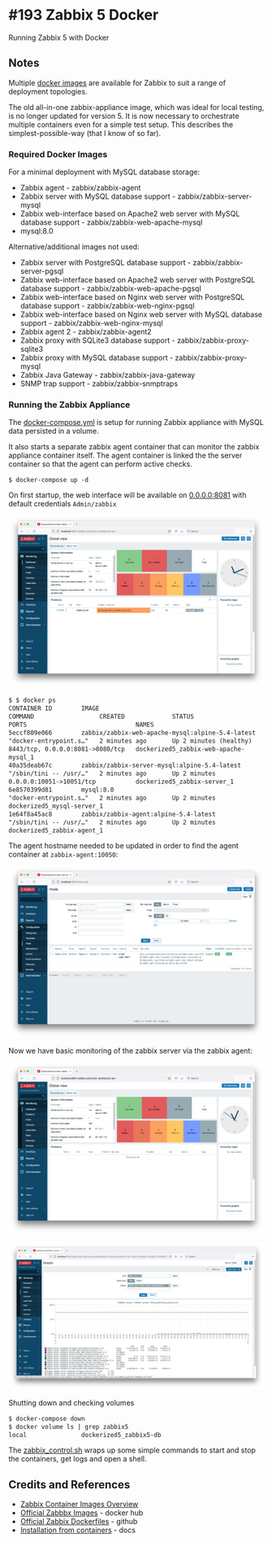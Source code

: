 # #193 Zabbix 5 Docker

Running Zabbix 5 with Docker

## Notes

Multiple [docker images](https://www.zabbix.com/container_images) are available for Zabbix to suit a range of deployment topologies.

The old all-in-one zabbix-appliance image, which was ideal for local testing, is no longer updated for version 5.
It is now necessary to orchestrate multiple containers even for a simple test setup.
This describes the simplest-possible-way (that I know of so far).

### Required Docker Images

For a minimal deployment with MySQL database storage:

* Zabbix agent - zabbix/zabbix-agent
* Zabbix server with MySQL database support - zabbix/zabbix-server-mysql
* Zabbix web-interface based on Apache2 web server with MySQL database support - zabbix/zabbix-web-apache-mysql
* mysql:8.0

Alternative/additional images not used:

* Zabbix server with PostgreSQL database support - zabbix/zabbix-server-pgsql
* Zabbix web-interface based on Apache2 web server with PostgreSQL database support - zabbix/zabbix-web-apache-pgsql
* Zabbix web-interface based on Nginx web server with PostgreSQL database support - zabbix/zabbix-web-nginx-pgsql
* Zabbix web-interface based on Nginx web server with MySQL database support - zabbix/zabbix-web-nginx-mysql
* Zabbix agent 2 - zabbix/zabbix-agent2
* Zabbix proxy with SQLite3 database support - zabbix/zabbix-proxy-sqlite3
* Zabbix proxy with MySQL database support - zabbix/zabbix-proxy-mysql
* Zabbix Java Gateway - zabbix/zabbix-java-gateway
* SNMP trap support - zabbix/zabbix-snmptraps

### Running the Zabbix Appliance

The [docker-compose.yml](./docker-compose.yml?raw=true) is setup for running Zabbix appliance with MySQL data persisted in a volume.

It also starts a separate zabbix agent container that can monitor the zabbix appliance container itself.
The agent container is linked the the server container so that the agent can perform active checks.

```
$ docker-compose up -d
```

On first startup, the web interface will be available on [0.0.0.0:8081](http://0.0.0.0:8081) with default credentials `Admin/zabbix`

![initial_dashboard](./assets/initial_dashboard.png?raw=true)


```
$ $ docker ps
CONTAINER ID        IMAGE                                              COMMAND                  CREATED             STATUS                   PORTS                              NAMES
5eccf809e066        zabbix/zabbix-web-apache-mysql:alpine-5.4-latest   "docker-entrypoint.s…"   2 minutes ago       Up 2 minutes (healthy)   8443/tcp, 0.0.0.0:8081->8080/tcp   dockerized5_zabbix-web-apache-mysql_1
40a35deab67c        zabbix/zabbix-server-mysql:alpine-5.4-latest       "/sbin/tini -- /usr/…"   2 minutes ago       Up 2 minutes             0.0.0.0:10051->10051/tcp           dockerized5_zabbix-server_1
6e8570399d81        mysql:8.0                                          "docker-entrypoint.s…"   2 minutes ago       Up 2 minutes                                                dockerized5_mysql-server_1
1e64f8a45ac8        zabbix/zabbix-agent:alpine-5.4-latest              "/sbin/tini -- /usr/…"   2 minutes ago       Up 2 minutes                                                dockerized5_zabbix-agent_1
```

The agent hostname needed to be updated in order to find the agent container at `zabbix-agent:10050`:

![agent_configured](./assets/agent_configured.png?raw=true)

Now we have basic monitoring of the zabbix server via the zabbix agent:

![updated_dashboard](./assets/updated_dashboard.png?raw=true)

![zabbix_server_activity](./assets/zabbix_server_activity.png?raw=true)

Shutting down and checking volumes

```
$ docker-compose down
$ docker volume ls | grep zabbix5
local               dockerized5_zabbix5-db
```

The [zabbix_control.sh](./zabbix_control.sh?raw=true) wraps up some simple commands to start and stop the containers,
get logs and open a shell.

## Credits and References

* [Zabbix Container Images Overview](https://www.zabbix.com/container_images)
* [Official Zabbbx Images](https://hub.docker.com/u/zabbix) - docker hub
* [Official Zabbix Dockerfiles](https://github.com/zabbix/zabbix-docker) - github
* [Installation from containers](https://www.zabbix.com/documentation/current/manual/installation/containers) - docs
